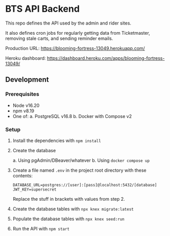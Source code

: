 # BTS API Backend

This repo defines the API used by the admin and rider sites.

It also defines cron jobs for regularly getting data from Ticketmaster,
removing stale carts, and sending reminder emails.

Production URL: https://blooming-fortress-13049.herokuapp.com/

Heroku dashboard: https://dashboard.heroku.com/apps/blooming-fortress-13049/

## Development

### Prerequisites

* Node v16.20
* npm v8.19
* One of:
    a. PostgreSQL v16.8
    b. Docker with Compose v2

### Setup

1. Install the dependencies with `npm install`

2. Create the database

   a. Using pgAdmin/DBeaver/whatever
   b. Using `docker compose up`

3. Create a file named `.env` in the project root directory with these contents:

   ```
   DATABASE_URL=postgres://[user]:[pass]@localhost:5432/[database]
   JWT_KEY=supersecret
   ```

   Replace the stuff in brackets with values from step 2.

4. Create the database tables with `npx knex migrate:latest`

5. Populate the database tables with `npx knex seed:run`

6. Run the API with `npm start`
